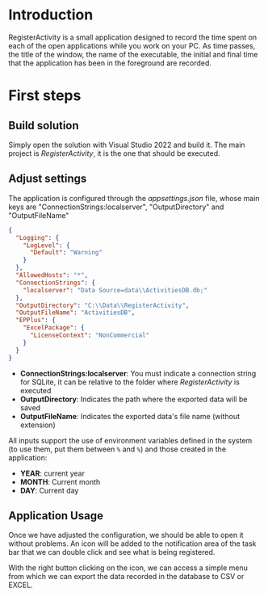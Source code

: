 # Introduction

RegisterActivity is a small application designed to record the time spent on each of the open applications while you work on your PC. As time passes, the title of the window, the name of the executable, the initial and final time that the application has been in the foreground are recorded.

# First steps

## Build solution

Simply open the solution with Visual Studio 2022 and build it. The main project is *RegisterActivity*, it is the one that should be executed.

## Adjust settings

The application is configured through the *appsettings.json* file, whose main keys are "ConnectionStrings:localserver", "OutputDirectory" and "OutputFileName"

```json
{
  "Logging": {
    "LogLevel": {
      "Default": "Warning"
    }
  },
  "AllowedHosts": "*",
  "ConnectionStrings": {
    "localserver": "Data Source=data\\ActivitiesDB.db;"
  },
  "OutputDirectory": "C:\\Data\\RegisterActivity",
  "OutputFileName": "ActivitiesDB",
  "EPPlus": {
    "ExcelPackage": {
      "LicenseContext": "NonCommercial"
    }
  }
}
```

- **ConnectionStrings:localserver**: You must indicate a connection string for SQLite, it can be relative to the folder where *RegisterActivity* is executed
- **OutputDirectory**: Indicates the path where the exported data will be saved
- **OutputFileName**: Indicates the exported data's file name (without extension)

All inputs support the use of environment variables defined in the system (to use them, put them between `%` and `%`) and those created in the application:

- **YEAR**: current year
- **MONTH**: Current month
- **DAY**: Current day

## Application Usage

Once we have adjusted the configuration, we should be able to open it without problems. An icon will be added to the notification area of the task bar that we can double click and see what is being registered.

With the right button clicking on the icon, we can access a simple menu from which we can export the data recorded in the database to CSV or EXCEL.